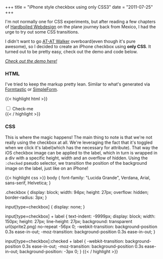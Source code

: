 +++
title = "iPhone style checkbox using only CSS3"
date = "2011-07-25"
+++

I'm not normally one for CSS experiments, but after reading a few chapters of [Hardboiled Webdesign](http://hardboiledwebdesign.com/) on the plane journey back from Mexico, I had the urge to try out some CSS transitions.

I didn't want to go [AT-AT Walker](http://anthonycalzadilla.com/css3-ATAT/) overboard(even though it's pure awesome), so I decided to create an iPhone checkbox using **only CSS**. It turned out to be pretty easy, check out the demo and code below.

*[Check out the demo here!](http://dl.dropbox.com/u/391082/checkbox-ios.html)*

### HTML

I've tried to keep the markup pretty lean. Similar to what's generated via [Formtastic](https://github.com/justinfrench/formtastic) or [SimpleForm](https://github.com/plataformatec/simple_form).

{{< highlight html >}}
<div class="checkbox">
  <input id="check" name="1" type="checkbox" value="1" />
  <label for="check">Check-me</label>
</div>
{{< / highlight >}}

### CSS

This is where the magic happens! The main thing to note is that we're not really using the checkbox at all. We're leveraging the fact that it's toggled when we click it's label(which has the necessary for attribute). That way the iOS checkbox image can be applied to the label, which in turn is wrapped in a div with a specific height, width and an overflow of hidden. Using the `:checked` pseudo selector, we transition the position of the background image on the label, just like on an iPhone!

{{< highlight css >}}
body {
  font-family: "Lucida Grande", Verdana, Arial, sans-serif, Helvetica;
}

.checkbox {
  display: block;
  width: 94px;
  height: 27px;
  overflow: hidden;
  border-radius: 3px;
}	

input[type=checkbox] {
  display: none;
}

input[type=checkbox] + label {
  text-indent: -9999px;
  display: block;
  width: 150px;
  height: 27px;
  line-height: 27px;
  background: transparent url(sprite2.png) no-repeat -56px 0;
  -webkit-transition: background-position 0.3s ease-in-out;
  -moz-transition: background-position 0.3s ease-in-out;
}

input[type=checkbox]:checked + label {
  -webkit-transition: background-position 0.3s ease-in-out;
  -moz-transition: background-position 0.3s ease-in-out;
  background-position: -3px 0;
}
{{< / highlight >}}
